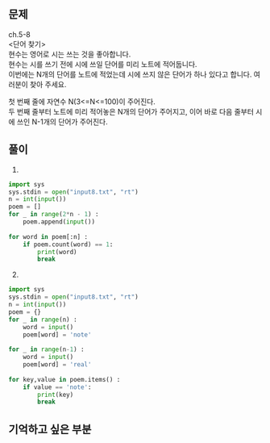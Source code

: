 ## 문제  
ch.5-8  
<단어 찾기>  
현수는 영어로 시는 쓰는 것을 좋아합니다.  
현수는 시를 쓰기 전에 시에 쓰일 단어를 미리 노트에 적어둡니다.  
이번에는 N개의 단어를 노트에 적었는데 시에 쓰지 않은 단어가 하나 있다고 합니다. 여러분이 찾아 주세요.  

첫 번째 줄에 자연수 N(3<=N<=100)이 주어진다.  
두 번째 줄부터 노트에 미리 적어놓은 N개의 단어가 주어지고, 이어 바로 다음 줄부터 시에 쓰인 N-1개의 단어가 주어진다.  

## 풀이
1. 
```python
import sys
sys.stdin = open("input8.txt", "rt")
n = int(input())
poem = []
for _ in range(2*n - 1) : 
    poem.append(input())
    
for word in poem[:n] :
    if poem.count(word) == 1:
        print(word)
        break
```
2. 
```py
import sys
sys.stdin = open("input8.txt", "rt")
n = int(input())
poem = {}
for _ in range(n) : 
    word = input()
    poem[word] = 'note'
    
for _ in range(n-1) :
    word = input()
    poem[word] = 'real'
    
for key,value in poem.items() :
    if value == 'note':
        print(key)
        break
```
## 기억하고 싶은 부분